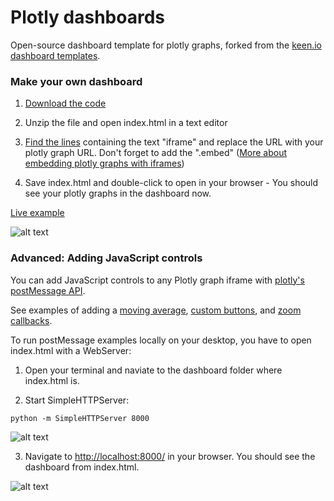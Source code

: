 # Plotly dashboards

Open-source dashboard template for plotly graphs, forked from the [keen.io dashboard templates](http://keen.github.io/dashboards/layouts/).

### Make your own dashboard

1. [Download the code](https://github.com/plotly/dashboards/raw/master/Plotly%20Sample%20Dashboard.zip)

2. Unzip the file and open index.html in a text editor

3. [Find the lines](https://github.com/plotly/dashboards/blob/master/index.html#L67) containing the text "iframe" and replace the URL with your plotly graph URL. Don't forget to add the ".embed" ([More about embedding plotly graphs with iframes](http://help.plot.ly/embed-graphs-in-websites/))

4. Save index.html and double-click to open in your browser - You should see your plotly graphs in the dashboard now.

[Live example](https://plot.ly/python/dashboard/)

![alt text](http://i.imgur.com/51BoA90.gif "Python powered dashboard")

### Advanced: Adding JavaScript controls

You can add JavaScript controls to any Plotly graph iframe with [plotly's postMessage API](https://github.com/plotly/postMessage-API).

See examples of adding a [moving average](https://plot.ly/python/range-slider/), [custom buttons](https://plot.ly/python/custom-buttons/), and [zoom callbacks](https://plot.ly/python/zoom-events/).

To run postMessage examples locally on your desktop, you have to open index.html with a WebServer:

1. Open your terminal and naviate to the dashboard folder where index.html is.

2. Start SimpleHTTPServer:

```python -m SimpleHTTPServer 8000```

![alt text](http://i.imgur.com/I2hlyLO.png "SimpleHTTPServer")

3. Navigate to [http://localhost:8000/](http://localhost:8000/) in your browser. You should see the dashboard from index.html.

![alt text](http://i.imgur.com/xace7US.gif "Plotly postmessage slider")
